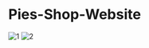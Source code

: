 # Pies-Shop-Website
![1](https://user-images.githubusercontent.com/43557035/127405966-f45e373b-1956-48f6-b0ab-d8220e2b6c98.PNG)
![2](https://user-images.githubusercontent.com/43557035/127406042-3422539c-1b33-49c8-a6bf-3fdbff9a6283.PNG)
